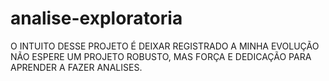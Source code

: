 # analise-exploratoria
O INTUITO DESSE PROJETO É DEIXAR REGISTRADO A MINHA EVOLUÇÃO
NÃO ESPERE UM PROJETO ROBUSTO, MAS FORÇA E DEDICAÇÃO PARA APRENDER A FAZER ANALISES.
